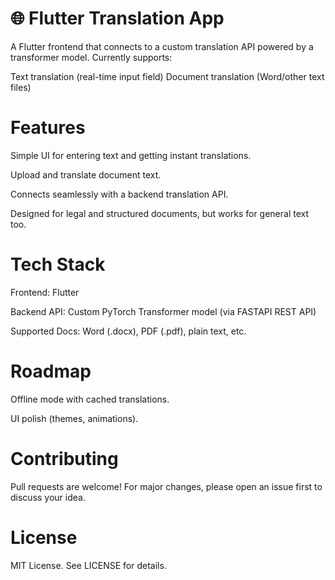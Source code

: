 # 🌐 Flutter Translation App

A Flutter frontend that connects to a custom translation API powered by a transformer model.
Currently supports:

Text translation (real-time input field)
Document translation (Word/other text files)

# Features

Simple UI for entering text and getting instant translations.

Upload and translate document text.

Connects seamlessly with a backend translation API.

Designed for legal and structured documents, but works for general text too.

# Tech Stack

Frontend: Flutter

Backend API: Custom PyTorch Transformer model (via FASTAPI REST API)

Supported Docs: Word (.docx), PDF (.pdf), plain text, etc.

# Roadmap

 Offline mode with cached translations.

 UI polish (themes, animations).

# Contributing

Pull requests are welcome! For major changes, please open an issue first to discuss your idea.

# License

MIT License. See LICENSE
 for details.
